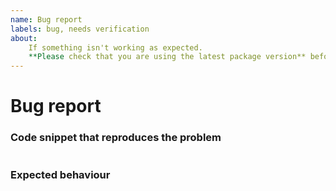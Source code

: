 ```yaml
---
name: Bug report
labels: bug, needs verification
about:
    If something isn't working as expected.
    **Please check that you are using the latest package version** before creating a new issue.
---
```


# Bug report
<!-- Please describe your problem here. -->

### Code snippet that reproduces the problem
<!-- Try to reproduce the issue in a short, concise example -->

```php

```

### Expected behaviour
<!-- What did you expect :display_name to do in the provided example? -->
